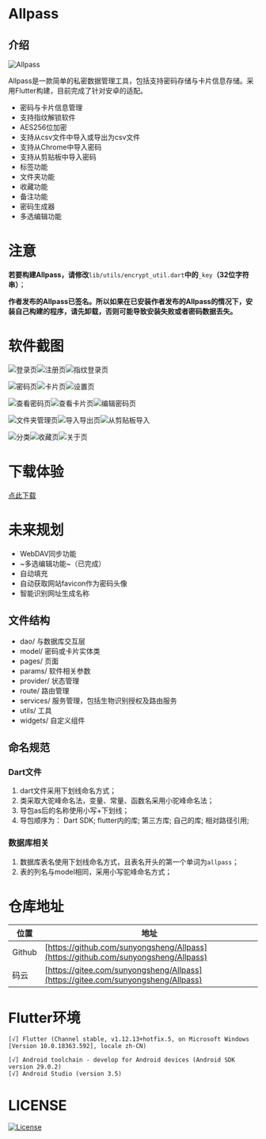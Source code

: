 # Allpass

## 介绍
![Allpass](http://aengus.top/assets/common/allpass-icon.png)

Allpass是一款简单的私密数据管理工具，包括支持密码存储与卡片信息存储。采用Flutter构建，目前完成了针对安卓的适配。

- 密码与卡片信息管理
- 支持指纹解锁软件
- AES256位加密
- 支持从csv文件中导入或导出为csv文件
- 支持从Chrome中导入密码
- 支持从剪贴板中导入密码
- 标签功能
- 文件夹功能
- 收藏功能
- 备注功能
- 密码生成器
- 多选编辑功能

# 注意

**若要构建Allpass，请修改**`lib/utils/encrypt_util.dart`**中的**`_key`**（32位字符串）**；

**作者发布的Allpass已签名。所以如果在已安装作者发布的Allpass的情况下，安装自己构建的程序，请先卸载，否则可能导致安装失败或者密码数据丢失。**

# 软件截图

![登录页](http://aengus.top/assets/screenshots/allpass/login.jpg)![注册页](http://aengus.top/assets/screenshots/allpass/register.jpg)![指纹登录页](http://aengus.top/assets/screenshots/allpass/auth_login.jpg)

![密码页](http://aengus.top/assets/screenshots/allpass/password.jpg)![卡片页](http://aengus.top/assets/screenshots/allpass/card.jpg)![设置页](http://aengus.top/assets/screenshots/allpass/setting.jpg)

![查看密码页](http://aengus.top/assets/screenshots/allpass/view_password.jpg)![查看卡片页](http://aengus.top/assets/screenshots/allpass/view_card.jpg)![编辑密码页](http://aengus.top/assets/screenshots/allpass/edit_password.jpg)

![文件夹管理页](http://aengus.top/assets/screenshots/allpass/manager.jpg)![导入导出页](http://aengus.top/assets/screenshots/allpass/import_export.jpg)![从剪贴板导入](http://aengus.top/assets/screenshots/allpass/import_from_clip.jpg)

![分类](http://aengus.top/assets/screenshots/allpass/classification.jpg)![收藏页](http://aengus.top/assets/screenshots/allpass/fav.jpg)![关于页](http://aengus.top/assets/screenshots/allpass/about.jpg)

# 下载体验

[点此下载](https://www.aengus.top/assets/app/Allpass_V1.0.7_signed.apk)

# 未来规划

- WebDAV同步功能
- ~多选编辑功能~（已完成）
- 自动填充
- 自动获取网站favicon作为密码头像
- 智能识别网址生成名称

## 文件结构

- dao/ 与数据库交互层
- model/ 密码或卡片实体类
- pages/ 页面
- params/ 软件相关参数
- provider/ 状态管理
- route/ 路由管理
- services/ 服务管理，包括生物识别授权及路由服务
- utils/ 工具
- widgets/ 自定义组件

## 命名规范

### Dart文件
1. dart文件采用下划线命名方式；
2. 类采取大驼峰命名法，变量、常量、函数名采用小驼峰命名法；
3. 导包as后的名称使用小写+下划线；
4. 导包顺序为：
    Dart SDK; flutter内的库; 第三方库; 自己的库; 相对路径引用;

### 数据库相关
1. 数据库表名使用下划线命名方式，且表名开头的第一个单词为`allpass`；
2. 表的列名与model相同，采用小写驼峰命名方式；

# 仓库地址
| 位置 | 地址                                   |
| ---- | -------------------------------------- |
| Github | [https://github.com/sunyongsheng/Allpass](https://github.com/sunyongsheng/Allpass) |
| 码云 | [https://gitee.com/sunyongsheng/Allpass](https://gitee.com/sunyongsheng/Allpass) |

# Flutter环境
```
[√] Flutter (Channel stable, v1.12.13+hotfix.5, on Microsoft Windows [Version 10.0.18363.592], locale zh-CN)

[√] Android toolchain - develop for Android devices (Android SDK version 29.0.2)
[√] Android Studio (version 3.5)
```

# LICENSE
[![License](https://img.shields.io/badge/license-Apache%202-green.svg)](https://www.apache.org/licenses/LICENSE-2.0)